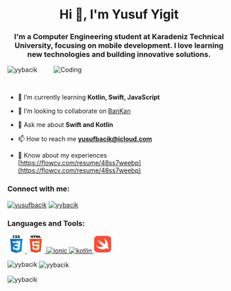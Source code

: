 <h1 align="center">Hi 👋, I'm Yusuf Yigit</h1>
<h3 align="center">I'm a Computer Engineering student at Karadeniz Technical University, focusing on mobile development. I love learning new technologies and building innovative solutions.</h3>
<img align="right" alt="Coding" width="400" src="https://img1.picmix.com/output/stamp/normal/1/2/0/6/2626021_067b7.gif">

<p align="left"> <img src="https://komarev.com/ghpvc/?username=yybacik&label=Profile%20views&color=0e75b6&style=flat" alt="yybacik" /> </p>

<p align="left"> <a href="https://twitter.com/" target="blank"><img src="https://img.shields.io/twitter/follow/?logo=twitter&style=for-the-badge" alt="" /></a> </p>

- 🌱 I’m currently learning **Kotlin, Swift, JavaScript**

- 👯 I’m looking to collaborate on [BanKan](https://github.com/yybacik/BanKan)

- 💬 Ask me about **Swift and Kotlin**

- 📫 How to reach me **yusufbacik@icloud.com**

- 📄 Know about my experiences [https://flowcv.com/resume/48ss7weebp](https://flowcv.com/resume/48ss7weebp)

<h3 align="left">Connect with me:</h3>
<p align="left">
<a href="https://linkedin.com/in/yusufbacik" target="blank"><img align="center" src="https://raw.githubusercontent.com/rahuldkjain/github-profile-readme-generator/master/src/images/icons/Social/linked-in-alt.svg" alt="yusufbacik" height="30" width="40" /></a>
<a href="https://instagram.com/yybacik" target="blank"><img align="center" src="https://raw.githubusercontent.com/rahuldkjain/github-profile-readme-generator/master/src/images/icons/Social/instagram.svg" alt="yybacik" height="30" width="40" /></a>
</p>

<h3 align="left">Languages and Tools:</h3>
<p align="left"> <a href="https://www.w3schools.com/css/" target="_blank" rel="noreferrer"> <img src="https://raw.githubusercontent.com/devicons/devicon/master/icons/css3/css3-original-wordmark.svg" alt="css3" width="40" height="40"/> </a> <a href="https://www.w3.org/html/" target="_blank" rel="noreferrer"> <img src="https://raw.githubusercontent.com/devicons/devicon/master/icons/html5/html5-original-wordmark.svg" alt="html5" width="40" height="40"/> </a> <a href="https://ionicframework.com" target="_blank" rel="noreferrer"> <img src="https://upload.wikimedia.org/wikipedia/commons/d/d1/Ionic_Logo.svg" alt="ionic" width="40" height="40"/> </a> <a href="https://kotlinlang.org" target="_blank" rel="noreferrer"> <img src="https://www.vectorlogo.zone/logos/kotlinlang/kotlinlang-icon.svg" alt="kotlin" width="40" height="40"/> </a> <a href="https://developer.apple.com/swift/" target="_blank" rel="noreferrer"> <img src="https://raw.githubusercontent.com/devicons/devicon/master/icons/swift/swift-original.svg" alt="swift" width="40" height="40"/> </a> </p>

<p><img align="left" src="https://github-readme-stats.vercel.app/api/top-langs?username=yybacik&show_icons=true&locale=en&layout=compact" alt="yybacik" /></p>

<p>&nbsp;<img align="center" src="https://github-readme-stats.vercel.app/api?username=yybacik&show_icons=true&locale=en" alt="yybacik" /></p>

<p><img align="center" src="https://github-readme-streak-stats.herokuapp.com/?user=yybacik&" alt="yybacik" /></p>

